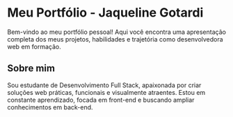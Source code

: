 # Meu Portfólio - Jaqueline Gotardi

Bem-vindo ao meu portfólio pessoal! Aqui você encontra uma apresentação completa dos meus projetos, habilidades e trajetória como desenvolvedora web em formação.

## Sobre mim

Sou estudante de Desenvolvimento Full Stack, apaixonada por criar soluções web práticas, funcionais e visualmente atraentes. Estou em constante aprendizado, focada em front-end e buscando ampliar conhecimentos em back-end.
